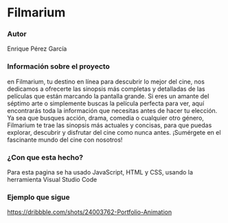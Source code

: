 # Filmarium
### Autor 
Enrique Pérez García 
### Información sobre el proyecto 
en Filmarium, tu destino en línea para descubrir lo mejor del cine, nos dedicamos a ofrecerte las sinopsis más completas y detalladas de las películas que están marcando la pantalla grande. Si eres un amante del séptimo arte o simplemente buscas la película perfecta para ver, aquí encontrarás toda la información que necesitas antes de hacer tu elección. Ya sea que busques acción, drama, comedia o cualquier otro género, Filmarium te trae las sinopsis más actuales y concisas, para que puedas explorar, descubrir y disfrutar del cine como nunca antes. ¡Sumérgete en el fascinante mundo del cine con nosotros!
### ¿Con que esta hecho? 
Para esta pagina se ha usado JavaScript, HTML y CSS, usando la herramienta Visual Studio Code  

### Ejemplo que sigue
https://dribbble.com/shots/24003762-Portfolio-Animation

